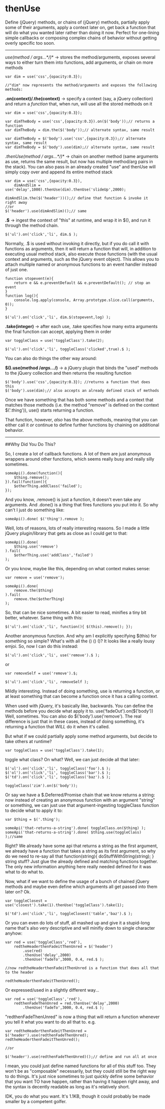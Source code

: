 # thenUse

Define (jQuery) methods, or chains of (jQuery) methods, partially apply some of their arguments, apply a context later on, get back a function that will do what you wanted later rather than doing it now.  Perfect for one-lining simple callbacks or composing complex chains of behavior without getting overly specific too soon.

---

**use(method /* args...*/)** -> stores the method/arguments, exposes several ways to either turn them into functions, add arguments, or chain on more methods

```
var dim = use('css',{opacity:0.3});

//"dim" now represents the method/arguments and exposes the following methods:
```


**.on(context)/.the(context)** -> specify a context (say, a jQuery collection) and return a _function_ that, when run, will use all the stored methods on it

```
var dim = use('css',{opacity:0.3});

var dimTheBody = use('css',{opacity:0.3}).on($('body'));// returns a function
var dimTheBody = dim.the($('body'));// alternate syntax, same result

var dimTheBody = $('body').use('css',{opacity:0.3});// alternate syntax, same result
var dimTheBody = $('body').use(dim);// alternate syntax, same result
```

**.thenUse(method /* args...*/)** -> chain on another method (same arguments as use, returns the same result, but now has multiple method/arg pairs in the stack). You can also pass in an already created "use" and thenUse will simply copy over and append its entire method stack

```
var dim = use('css',{opacity:0.3}),
    dimAndSlim = use('delay',1000).thenUse(dim).thenUse('slideUp',2000);

dimAndSlim.the($('header'))();// define that function & invoke it right away
//or
$('header').use(dimAndSlim)();// same

```

**.$** -> ingest the context of "this" at runtime, and wrap it in $(), and run it through the method chain.

```
$('ul').on('click','li', dim.$ );
```

Normally, .$ is used without invoking it directly, but if you do call it with functions as arguments, then it will return a function that will, in addition to executing usual method stack, also execute those functions (with the usual context and arguments, such as the jQuery event object).  This allows you to attach multiple named or anonymous functions to an event handler instead of just one.

```
function stopevent(e){
    return e && e.preventDefault && e.preventDefault(); // stop an event
}
function log(){
    console.log.apply(console, Array.prototype.slice.call(arguments, 0));
}

$('ul').on('click','li', dim.$(stopevent,log) );
```

**.take(integer)** -> after each use, .take specifies how many extra arguments the final function can accept, applying them in order

```
var toggleClass = use('toggleClass').take(2);

$('ul').on('click','li', toggleClass('clicked',true).$ );
```

You can also do things the other way around:

**$().use(method /*args...*/)** -> a jQuery plugin that binds the "used" methods to the jQuery collection and then returns the resulting function

```
$('body').use('css',{opacity:0.3}); //returns a function that does this
$('body').use(dim);// also accepts an already defined stack of methods
```


Once we have something that has both some methods and a context that matches those methods (i.e. the method "remove" is defined on the context $('.thing')), use() starts returning a function.

That function, however, _also_ has the above methods, meaning that you can either call it _or_ continue to define further functions by chaining on additional behavior.


-----

##Why Did You Do This?

So, I create a lot of callback functions. A lot of them are just anonymous wrappers around other functions, which seems really busy and really silly sometimes.

```
someApi().done(function(){
    $thing.remove();
}).fail(function(){
    $otherThing.addClass('failed');
});
```

And you know, .remove() is just a function, it doesn't even take any arguments.  And .done() is a thing that fires functions you put into it. So why can't I just do something like:

```
someApi().done( $('thing').remove );
```

Well, lots of reasons, lots of really interesting reasons. So I made a little jQuery plugin/library that gets as close as I could get to that:

```
someApi().done(
    $thing.use('remove')
).fail(
    $otherThing.use('addClass','failed')
);
```

Or you know, maybe like this, depending on what context makes sense:

```
var remove = use('remove');

someApi().done(
    remove.the($thing)
).fail(
    remove.the($otherThing)
);
```

So, that can be nice sometimes. A bit easier to read, minifies a tiny bit better, whatever.  Same thing with this:

```
$('ul').on('click','li', function(){ $(this).remove(); });
```

Another anonymous function. And why am I explicitly specifying $(this) for something so simple? What's with all the () () ()? It looks like a really lousy emjoi. So, now I can do this instead:

```
$('ul').on('click','li', use('remove').$ );
```

or

```
var removeSelf = use('remove').$;

$('ul').on('click','li', removeSelf );
```

Mildly interesting.  Instead of doing something, use is returning a function, or at least something that can become a function once it has a calling context.

When used with jQuery, it's basically like, backwards.  You can define the methods before you decide what apply it to. use('fadeOut').on($('body')) Well, sometimes. You can also do $('body').use('remove').  The real difference is just that in these cases, instead of doing something, it's returning a function that _WILL_ do it when it's called.

But what if we could partially apply some method arguments, but decide to take others at runtime?

```
var toggleClass = use('toggleClass').take(1);
```

toggle what class? On what? Well, we can just decide all that later:

```
$('ul').on('click','li', toggleClass('foo').$ );
$('ol').on('click','li', toggleClass('bar').$ );
$('td').on('click','li', toggleClass('baz').$ );

toggleClass('zim').on($('body'));
```

Or say we have a $.Deferred/Promise chain that we know returns a string: now instead of creating an anonymous function with an argument "string" or something, we can just use that argument-ingesting toggleClass function to decide what to apply it to:

```
var $thing = $('.thing');

someApi('that-returns-a-string').done( toggleClass.on($thing) );
someApi('that-returns-a-string').done( $thing.use(toggleClass) );//same
```

Right?  We already have some api that returns a string as the first argument, we already have a function that takes a string as its first argument, so why do we need to re-say all that function(string){ doStuffWithString(string); } string stuff?  Just glue the already defined and matching functions together.  The only new information anything here really needed defined for it was what to do what to.

Now, what if we want to define the usage of a bunch of chained jQuery methods and maybe even define which arguments all get passed into them later on? Ok.

```
var toggleClosest = use('closest').take(1).thenUse('toggleClass').take(1);

$('td').on('click','li', toggleClosest('table','baz').$ );
```

Or you can even do lots of stuff, all mashed up and give it a stupid-long name that's also very descriptive and will minifiy down to single character anyhow:

```
var red = use('toggleClass','red'),
    redtheHeaderthenFadeitThenUnred = $('header')
        .use(red)
        .thenUse('delay',2000)
        .thenUse('fadeTo',3000, 0.4, red.$ );

//now redtheHeaderthenFadeitThenUnred is a function that does all that to the header

redtheHeaderthenFadeitThenUnred();
```

Or expressed/used in a slightly different way...

```
var red = use('toggleClass','red'),
    redthenFadeThenUnred = red.thenUse('delay',2000)
        .thenUse('fadeTo',3000, 0.4, red.$ );
```

"redthenFadeThenUnred" is now a thing that will return a function whenever you tell it what you want to do all that to. e.g.

```
var redtheHeaderthenFadeitThenUnred = $('header').use(redthenFadeThenUnred);
redtheHeaderthenFadeitThenUnred();

//or

$('header').use(redthenFadeThenUnred)();// define and run all at once
```

I mean, you could just define named functions for all of this stuff too. They won't be as "composable" necessarily, but they could still be the right way to do things.  It's just nice sometimes to just quickly define some behavior that you want TO have happen, rather than having it happen right away, and the syntax is decently readable as long as it's relatively short.

IDK, you do what you want.  It's 1.1KB, though it could probably be made smaller by a competent golfer.


